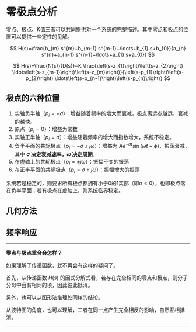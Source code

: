 # 零极点分析

零点、极点、K值三者可以共同提供对一个系统的完整描述。其中零点和极点的位置可以提供一些定性的见解。

$$
H(s)=\frac{b_{m} s^{m}+b_{m-1} s^{m-1}+\ldots+b_{1} s+b_{0}}{a_{n} s^{n}+a_{n-1} s^{n-1}+\ldots+a_{1} s+a_{0}}
$$


$$
H(s)=\frac{N(s)}{D(s)}=K \frac{\left(s-z_{1}\right)\left(s-z_{2}\right) \ldots\left(s-z_{m-1}\right)\left(s-z_{m}\right)}{\left(s-p_{1}\right)\left(s-p_{2}\right) \ldots\left(s-p_{n-1}\right)\left(s-p_{n}\right)}
$$


## 极点的六种位置

1. 实轴负半轴（$p_i = -\sigma$）：增益随着频率的增大而衰减，极点离远点越远，衰减的越快。
2. 原点（$p_i = 0$）：增益为常数
3. 实轴正半轴（$p_i = \sigma$）：增益随着频率的增大而指数增大，系统不稳定。
4. 负半平面的共轭极点（$p_i = -\sigma \pm j\omega$）：增益为 $Ae^{-\sigma t}\sin (\omega t+\phi)$，振荡衰减，其中 **$\sigma$ 决定衰减速率，$\omega$ 决定周期**。
5. 在虚轴上的共轭极点（$p_i = \pm j\omega$）：振幅不变的振荡
6. 在正半平面的共轭极点（$p_i = \sigma \pm j\omega$）：振幅增大的振荡

系统若是稳定的，则要求所有极点都拥有小于0的1实部（即$\sigma<0$），也即极点落在负半平面；若有极点在虚轴上，则系统临界稳定。

## 几何方法

## 频率响应





***

**零点与极点重合会怎样？**

如果理解了传递函数，就不再会有这样的疑问了。

首先，从传递函数 $H(s)$ 的因式分解式看，若存在完全相同的零点和极点，则分子分母中会有相同的项，因此彼此抵消。

另外，也可以从图形法推理处同样的结论。

从波特图的角度，也可以理解，二者在同一点产生完全相反的影响，自然互相抵消。

***
